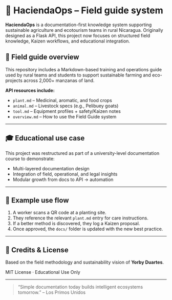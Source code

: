 # 🌱 HaciendaOps – Field guide system

**HaciendaOps** is a documentation-first knowledge system supporting sustainable agriculture and ecotourism teams in rural Nicaragua. Originally designed as a Flask API, this project now focuses on structured field knowledge, Kaizen workflows, and educational integration.

## 🧭 Field guide overview

This repository includes a Markdown-based training and operations guide used by rural teams and students to support sustainable farming and eco-projects across 2,000+ manzanas of land.

**API resources include:**

- `plant.md` – Medicinal, aromatic, and food crops
- `animal.md` – Livestock specs (e.g., Pelibuey goats)
- `tool.md` – Equipment profiles + safety/Kaizen notes
- `overview.md` – How to use the Field Guide system

---

## 🎓 Educational use case

This project was restructured as part of a university-level documentation course to demonstrate:

- Multi-layered documentation design
- Integration of field, operational, and legal insights
- Modular growth from docs to API → automation

---

## 📂 Example use flow

1. A worker scans a QR code at a planting site.
2. They reference the relevant `plant.md` entry for care instructions.
3. If a better method is discovered, they log a Kaizen proposal.
4. Once approved, the `docs/` folder is updated with the new best practice.

---

## 👤 Credits & License

Based on the field methodology and sustainability vision of **Yorby Duartes**.

MIT License · Educational Use Only

---

> “Simple documentation today builds intelligent ecosystems tomorrow.” – Los Primos Unidos
